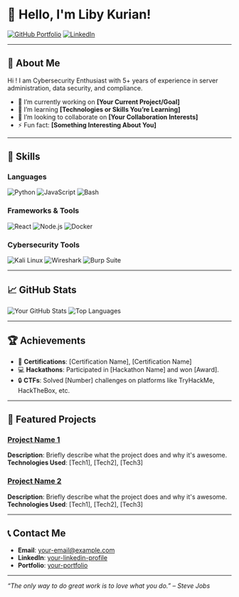 # 👋 Hello, I'm Liby Kurian!

[![GitHub Portfolio](https://img.shields.io/github/followers/your-username?style=social)](https://github.com/LibyKurian/libykurian.github.io)
[![LinkedIn](https://img.shields.io/badge/LinkedIn-Connect-blue)](https://www.linkedin.com/in/libyvkurian/)

---

## 🌟 About Me

Hi ! I am Cybersecurity Enthusiast with 5+ years of experience in server administration, data security, and compliance. 

- 🔭 I’m currently working on **[Your Current Project/Goal]**  
- 🌱 I’m learning **[Technologies or Skills You’re Learning]**  
- 🤝 I’m looking to collaborate on **[Your Collaboration Interests]**  
- ⚡ Fun fact: **[Something Interesting About You]**

---

## 🚀 Skills

### Languages
![Python](https://img.shields.io/badge/Python-3670A0?style=for-the-badge&logo=python&logoColor=ffdd54)
![JavaScript](https://img.shields.io/badge/JavaScript-323330?style=for-the-badge&logo=javascript&logoColor=F7DF1E)
![Bash](https://img.shields.io/badge/Shell_Script-121011?style=for-the-badge&logo=gnu-bash&logoColor=white)

### Frameworks & Tools
![React](https://img.shields.io/badge/React-20232A?style=for-the-badge&logo=react&logoColor=61DAFB)
![Node.js](https://img.shields.io/badge/Node.js-43853D?style=for-the-badge&logo=node.js&logoColor=white)
![Docker](https://img.shields.io/badge/Docker-2496ED?style=for-the-badge&logo=docker&logoColor=white)

### Cybersecurity Tools
![Kali Linux](https://img.shields.io/badge/Kali_Linux-557C94?style=for-the-badge&logo=kalilinux&logoColor=white)
![Wireshark](https://img.shields.io/badge/Wireshark-1679A7?style=for-the-badge&logo=wireshark&logoColor=white)
![Burp Suite](https://img.shields.io/badge/Burp_Suite-FF9900?style=for-the-badge&logo=burp-suite&logoColor=white)

---

## 📈 GitHub Stats

![Your GitHub Stats](https://github-readme-stats.vercel.app/api?username=your-username&show_icons=true&theme=radical)
![Top Languages](https://github-readme-stats.vercel.app/api/top-langs/?username=your-username&layout=compact&theme=radical)

---

## 🏆 Achievements

- 🥇 **Certifications**: [Certification Name], [Certification Name]  
- 💻 **Hackathons**: Participated in [Hackathon Name] and won [Award].  
- 🔒 **CTFs**: Solved [Number] challenges on platforms like TryHackMe, HackTheBox, etc.

---

## 📂 Featured Projects

### [Project Name 1](https://github.com/your-username/project1)
**Description**: Briefly describe what the project does and why it's awesome.  
**Technologies Used**: [Tech1], [Tech2], [Tech3]

### [Project Name 2](https://github.com/your-username/project2)
**Description**: Briefly describe what the project does and why it's awesome.  
**Technologies Used**: [Tech1], [Tech2], [Tech3]

---

## 📞 Contact Me

- **Email**: [your-email@example.com](mailto:your-email@example.com)  
- **LinkedIn**: [your-linkedin-profile](https://linkedin.com/in/your-linkedin-profile)  
- **Portfolio**: [your-portfolio](https://your-portfolio.com)

---

_“The only way to do great work is to love what you do.” – Steve Jobs_
